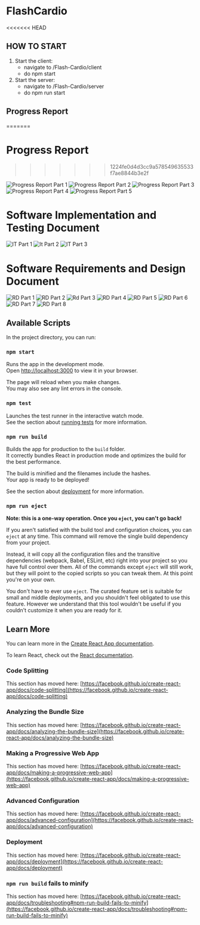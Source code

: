 # FlashCardio

<<<<<<< HEAD
## HOW TO START
1. Start the client:
    - navigate to /Flash-Cardio/client
    - do npm start
2. Start the server:
    - navigate to /Flash-Cardio/server
    - do npm run start

## Progress Report
=======
# Progress Report 
>>>>>>> 1224fe0d4d3cc9a578549635533f7ae8844b3e2f

![Progress Report Part 1](https://github.com/user-attachments/assets/f488bfc9-6f24-4422-90b8-be6f1a3cb458)
![Progress Report Part 2](https://github.com/user-attachments/assets/18938487-8514-46c5-9cec-f6378b5bed20)
![Progress Report Part 3](https://github.com/user-attachments/assets/ca50f415-3b08-46b5-8a92-74b561919bd3)
![Progress Report Part 4](https://github.com/user-attachments/assets/4c5f2b4b-23cd-4514-b3a4-a849ebdbfe47)
![Progress Report Part 5](https://github.com/user-attachments/assets/1819f1fb-fe0e-4a3b-9976-d0955026532c)


# Software Implementation and Testing Document

![IT Part 1](https://github.com/user-attachments/assets/47cea7e5-fbfe-47d1-bee3-ba553507f9ad)
![It Part 2](https://github.com/user-attachments/assets/af5fa577-5f69-44a1-8919-3b3986c8c64d)
![IT Part 3](https://github.com/user-attachments/assets/63334e8f-86d6-4253-b151-941e93321b4b)


# Software Requirements and Design Document

![RD Part 1](https://github.com/user-attachments/assets/1017746d-e5e3-4019-9829-56f9d7a6efac)
![RD Part 2](https://github.com/user-attachments/assets/9165520b-5069-4ff8-98d3-30e2f873a51f)
![Rd Part 3](https://github.com/user-attachments/assets/722005a6-3af4-4077-bc4d-cbfcaa0fce5f)
![RD Part 4](https://github.com/user-attachments/assets/f205c771-d56a-43b5-b948-1769872bbabf)
![RD Part 5](https://github.com/user-attachments/assets/f7c7604e-d76c-476a-b86b-82b6e03ae810)
![RD Part 6](https://github.com/user-attachments/assets/3760bb8f-b88b-4db6-9761-6459d27cfb83)
![RD Part 7](https://github.com/user-attachments/assets/59b56642-162f-49d5-9ea3-46555531114a)
![RD Part 8](https://github.com/user-attachments/assets/c8f87e5a-d1d3-469e-bb4d-95e01361471a)



## Available Scripts

In the project directory, you can run:

### `npm start`

Runs the app in the development mode.\
Open [http://localhost:3000](http://localhost:3000) to view it in your browser.

The page will reload when you make changes.\
You may also see any lint errors in the console.

### `npm test`

Launches the test runner in the interactive watch mode.\
See the section about [running tests](https://facebook.github.io/create-react-app/docs/running-tests) for more information.

### `npm run build`

Builds the app for production to the `build` folder.\
It correctly bundles React in production mode and optimizes the build for the best performance.

The build is minified and the filenames include the hashes.\
Your app is ready to be deployed!

See the section about [deployment](https://facebook.github.io/create-react-app/docs/deployment) for more information.

### `npm run eject`

**Note: this is a one-way operation. Once you `eject`, you can't go back!**

If you aren't satisfied with the build tool and configuration choices, you can `eject` at any time. This command will remove the single build dependency from your project.

Instead, it will copy all the configuration files and the transitive dependencies (webpack, Babel, ESLint, etc) right into your project so you have full control over them. All of the commands except `eject` will still work, but they will point to the copied scripts so you can tweak them. At this point you're on your own.

You don't have to ever use `eject`. The curated feature set is suitable for small and middle deployments, and you shouldn't feel obligated to use this feature. However we understand that this tool wouldn't be useful if you couldn't customize it when you are ready for it.

## Learn More

You can learn more in the [Create React App documentation](https://facebook.github.io/create-react-app/docs/getting-started).

To learn React, check out the [React documentation](https://reactjs.org/).

### Code Splitting

This section has moved here: [https://facebook.github.io/create-react-app/docs/code-splitting](https://facebook.github.io/create-react-app/docs/code-splitting)

### Analyzing the Bundle Size

This section has moved here: [https://facebook.github.io/create-react-app/docs/analyzing-the-bundle-size](https://facebook.github.io/create-react-app/docs/analyzing-the-bundle-size)

### Making a Progressive Web App

This section has moved here: [https://facebook.github.io/create-react-app/docs/making-a-progressive-web-app](https://facebook.github.io/create-react-app/docs/making-a-progressive-web-app)

### Advanced Configuration

This section has moved here: [https://facebook.github.io/create-react-app/docs/advanced-configuration](https://facebook.github.io/create-react-app/docs/advanced-configuration)

### Deployment

This section has moved here: [https://facebook.github.io/create-react-app/docs/deployment](https://facebook.github.io/create-react-app/docs/deployment)

### `npm run build` fails to minify

This section has moved here: [https://facebook.github.io/create-react-app/docs/troubleshooting#npm-run-build-fails-to-minify](https://facebook.github.io/create-react-app/docs/troubleshooting#npm-run-build-fails-to-minify)
